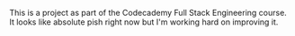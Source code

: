 This is a project as part of the Codecademy Full Stack Engineering course. It looks like absolute pish right now but I'm working 
hard on improving it.
